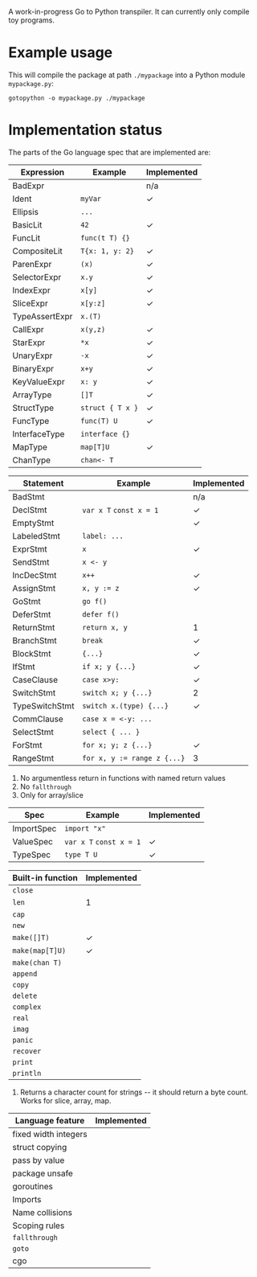 A work-in-progress Go to Python transpiler. 
It can currently only compile toy programs.

# Example usage

This will compile the package at path `./mypackage` into a Python module `mypackage.py`:

```
gotopython -o mypackage.py ./mypackage
```

# Implementation status

The parts of the Go language spec that are implemented are:

| Expression     | Example                   | Implemented |
|----------------|---------------------------|-------------|
| BadExpr        |                           | n/a         |
| Ident          | `myVar`                   | ✓           |
| Ellipsis       | `...`                     |             |
| BasicLit       | `42`                      | ✓           |
| FuncLit        | `func(t T) {}`            |             |
| CompositeLit   | `T{x: 1, y: 2}`           | ✓           |
| ParenExpr      | `(x)`                     | ✓           |
| SelectorExpr   | `x.y`                     | ✓           |
| IndexExpr      | `x[y]`                    | ✓           |
| SliceExpr      | `x[y:z]`                  | ✓           |
| TypeAssertExpr | `x.(T)`                   |             |
| CallExpr       | `x(y,z)`                  | ✓           |
| StarExpr       | `*x`                      | ✓           |
| UnaryExpr      | `-x`                      | ✓           |
| BinaryExpr     | `x+y`                     | ✓           |
| KeyValueExpr   | `x: y`                    | ✓           |
| ArrayType      | `[]T`                     | ✓           |
| StructType     | `struct { T x }`          | ✓           |
| FuncType       | `func(T) U`               | ✓           |
| InterfaceType  | `interface {}`            |             |
| MapType        | `map[T]U`                 | ✓           |
| ChanType       | `chan<- T`                |             |

| Statement      | Example                     | Implemented |
|----------------|-----------------------------|-------------|
| BadStmt        |                             | n/a         |
| DeclStmt       | `var x T` `const x = 1`     | ✓           |
| EmptyStmt      |                             | ✓           |
| LabeledStmt    | `label: ...`                |             |
| ExprStmt       | `x`                         | ✓           |
| SendStmt       | `x <- y`                    |             |
| IncDecStmt     | `x++`                       | ✓           |
| AssignStmt     | `x, y := z`                 | ✓           |
| GoStmt         | `go f()`                    |             |
| DeferStmt      | `defer f()`                 |             |
| ReturnStmt     | `return x, y`               | 1           |
| BranchStmt     | `break`                     | ✓           |
| BlockStmt      | `{...}`                     | ✓           |
| IfStmt         | `if x; y {...}`             | ✓           |
| CaseClause     | `case x>y:`                 | ✓           |
| SwitchStmt     | `switch x; y {...}`         | 2           |
| TypeSwitchStmt | `switch x.(type) {...}`     | ✓           | 
| CommClause     | `case x = <-y: ...`         |             |
| SelectStmt     | `select { ... }`            |             |
| ForStmt        | `for x; y; z {...}`         | ✓           |
| RangeStmt      | `for x, y := range z {...}` | 3           |

1. No argumentless return in functions with named return values
2. No `fallthrough`
3. Only for array/slice

| Spec       | Example                 | Implemented |
|------------|-------------------------|-------------|
| ImportSpec | `import "x"`            |             |
| ValueSpec  | `var x T` `const x = 1` | ✓           |
| TypeSpec   | `type T U`              | ✓           |

| Built-in function | Implemented |
|-------------------| ------------|
| `close`           |             |
| `len`             | 1           |
| `cap`             |             |
| `new`             |             |
| `make([]T)`       | ✓           |
| `make(map[T]U)`   | ✓           |
| `make(chan T)`    |             |
| `append`          |             |
| `copy`            |             |
| `delete`          |             |
| `complex`         |             |
| `real`            |             |
| `imag`            |             |
| `panic`           |             |
| `recover`         |             |
| `print`           |             |
| `println`         |             |

1. Returns a character count for strings -- it should return a byte count. Works for slice, array, map.

| Language feature     | Implemented |
|----------------------|-------------|
| fixed width integers |             |
| struct copying       |             |
| pass by value        |             |
| package unsafe       |             |
| goroutines           |             |
| Imports              |             |
| Name collisions      |             |
| Scoping rules        |             |
| `fallthrough`        |             |
| `goto`               |             |
| cgo                  |             |
